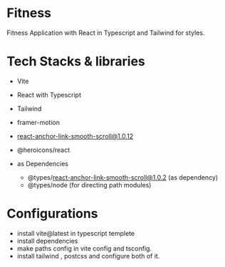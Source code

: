 # Fitness

Fitness Application with React in Typescript and Tailwind for styles.

# Tech Stacks & libraries

- Vite
- React with Typescript
- Tailwind
- framer-motion
- react-anchor-link-smooth-scroll@1.0.12
- @heroicons/react

- as Dependencies
  - @types/react-anchor-link-smooth-scroll@1.0.2 (as dependency)
  - @types/node (for directing path modules)

# Configurations

- install vite@latest in typescript templete
- install dependencies
- make paths config in vite config and tsconfig.
- install tailwind , postcss and configure both of it.
